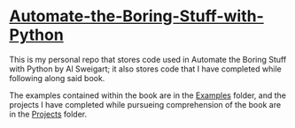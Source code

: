 # [Automate-the-Boring-Stuff-with-Python](https://automatetheboringstuff.com)
This is my personal repo that stores code used in Automate the Boring Stuff with Python by Al Sweigart; it also stores code that I have completed while following along said book. 

The examples contained within the book are in the [Examples](https://github.com/lprescott/Automate-the-Boring-Stuff-with-Python/edit/master/Examples/) folder, and the projects I have completed while pursueing comprehension of the book are in the [Projects](https://github.com/lprescott/Automate-the-Boring-Stuff-with-Python/edit/master/Projects/) folder.
